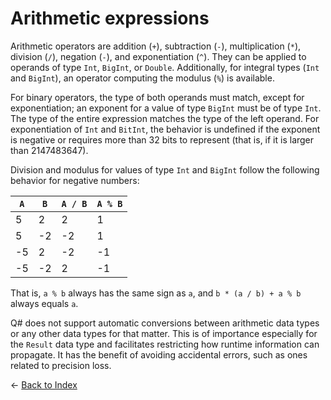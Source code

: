 # Arithmetic expressions

Arithmetic operators are addition (`+`), subtraction (`-`), multiplication (`*`), division (`/`), negation (`-`), and exponentiation (`^`). They can be applied to operands of type `Int`, `BigInt`, or `Double`. Additionally, for integral types (`Int` and `BigInt`), an operator computing the modulus (`%`) is available.

For binary operators, the type of both operands must match, except for exponentiation; an exponent for a value of type `BigInt` must be of type `Int`. The type of the entire expression matches the type of the left operand. For exponentiation of `Int` and `BitInt`, the behavior is undefined if the exponent is negative or requires more than 32 bits to represent (that is, if it is larger than 2147483647).

Division and modulus for values of type `Int` and `BigInt` follow the following behavior for
negative numbers:

 `A` | `B` | `A / B` | `A % B`
---------|----------|---------|---------
 5 | 2 | 2 | 1
 5 | -2 | -2 | 1
 -5 | 2 | -2 | -1
 -5 | -2 | 2 | -1

That is, `a % b` always has the same sign as `a`, and `b * (a / b) + a % b` always equals `a`.

Q# does not support automatic conversions between arithmetic data types or any other data types for that matter. This is of importance especially for the `Result` data type and facilitates restricting how runtime information can propagate. It has the benefit of avoiding accidental errors, such as ones related to precision loss.

← [Back to Index](https://github.com/microsoft/qsharp-language/tree/main/Specifications/Language#index)
